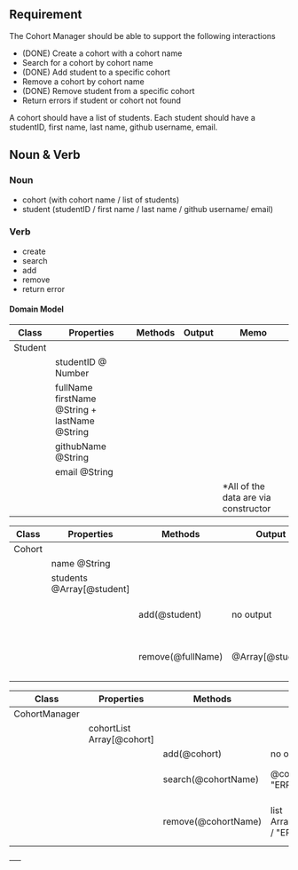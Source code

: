 ## Requirement

The Cohort Manager should be able to support the following interactions

- (DONE) Create a cohort with a cohort name
- Search for a cohort by cohort name
- (DONE) Add student to a specific cohort
- Remove a cohort by cohort name
- (DONE) Remove student from a specific cohort
- Return errors if student or cohort not found

A cohort should have a list of students. Each student should have a studentID, first name, last name, github username, email.

## Noun & Verb

### Noun

- cohort (with cohort name / list of students)
- student (studentID / first name / last name / github username/ email)

### Verb

- create
- search
- add
- remove
- return error

#### Domain Model

| Class   | Properties                                    | Methods | Output | Memo                                  |
| ------- | --------------------------------------------- | ------- | ------ | ------------------------------------- |
| Student |                                               |         |        |                                       |
|         | studentID @ Number                            |         |        |                                       |
|         | fullName firstName @String + lastName @String |         |        |                                       |
|         | githubName @String                            |         |        |                                       |
|         | email @String                                 |         |        |                                       |
|         |                                               |         |        | \*All of the data are via constructor |

| Class  | Properties                | Methods           | Output           | Memo                                                                                                   |
| ------ | ------------------------- | ----------------- | ---------------- | ------------------------------------------------------------------------------------------------------ |
| Cohort |                           |                   |                  |                                                                                                        |
|        | name @String              |                   |                  | via constructor                                                                                        |
|        | students @Array[@student] |                   |                  |                                                                                                        |
|        |                           | add(@student)     | no output        | students.push(@student), maybe return a message "you've added: @student"                               |
|        |                           | remove(@fullName) | @Array[@student] | students.includes(@fullName) ? {students.filter(student => student.fullName !=== @fullName)} : "ERROR" |

| Class         | Properties                | Methods             | Output                        | Memo                                                                                                         |
| ------------- | ------------------------- | ------------------- | ----------------------------- | ------------------------------------------------------------------------------------------------------------ |
| CohortManager |                           |                     |                               |                                                                                                              |
|               | cohortList Array[@cohort] |                     |                               |                                                                                                              |
|               |                           | add(@cohort)        | no output                     | cohortList.push(@cohort)                                                                                     |
|               |                           | search(@cohortName) | @cohort / "ERROR"             | cohortList.find(cohort => cohort.name === @cohortName ? @cohort : "ERROR")                                   |
|               |                           | remove(@cohortName) | list Array[@cohort] / "ERROR" | cohortList.includes(@cohortName) ? {cohortList.filter(cohort => cohortList.name !=== @cohortName)} : "ERROR" |

–––
